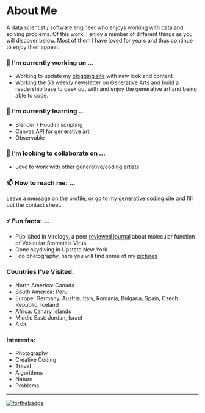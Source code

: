 
# About Me 
A data scientist / software engineer who enjoys working with data and solving problems. Of this work, I enjoy a number of different things as you will discover below. Most of them I have loved for years and thus continue to enjoy their appeal. 

 
### 🔭 I’m currently working on ...
* Working to update my [blogging site](https://www.genartx.com) with new look and content
* Working the 53 weekly newsletter on [Generative Arts](https://generative.substack.com) and build a readership base to geek out with and enjoy the generative art and being able to code. 


### 🌱 I’m currently learning ...
* Blender / Houdini scripting 
* Canvas API for generative art 
* Observable

### 👯 I’m looking to collaborate on ...
* Love to work with other generative/coding artists 

### 📫 How to reach me: ...
Leave a message on the profile, or go to my [generative coding](https://www.generativecollective.com) site and fill out the contact sheet. 

### ⚡ Fun facts: ...
* Published in Virology, a peer [reviewed journal](https://pubmed.ncbi.nlm.nih.gov/27643886/) about molecular function of Vesicular Stomatitis Virus
* Gone skydiving in Upstate New York 
* I do photography, here you will find some of my [pictures](https://unsplash.com/@cdr6934)

### Countries I've Visited: 
* North America: Canada
* South America: Peru
* Europe: Germany, Austria, Italy, Romania, Bulgaria, Spain, Czech Republic, Iceland
* Africa: Canary Islands
* Middle East: Jordan, Israel 
* Asia: 

### Interests: 
* Photography
* Creative Coding
* Travel
* Algorithms 
* Nature
* Problems 


----
[![forthebadge](https://forthebadge.com/images/badges/built-by-developers.svg)](https://forthebadge.com)
